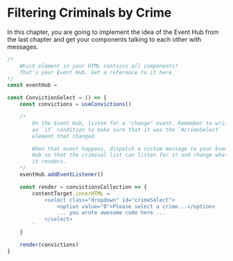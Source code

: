 # Filtering Criminals by Crime

In this chapter, you are going to implement the idea of the Event Hub from the last chapter and get your components talking to each other with messages.

```js
/*
    Which element in your HTML contains all components?
    That's your Event Hub. Get a reference to it here.
*/
const eventHub =

const ConvictionSelect = () => {
    const convictions = useConvictions()

    /*
        On the Event Hub, listen for a "change" event. Remember to write
        an `if` condition to make sure that it was the `#crimeSelect`
        element that changed.

        When that event happens, dispatch a custom message to your Event
        Hub so that the criminal list can listen for it and change what
        it renders.
    */
    eventHub.addEventListener()

    const render = convictionsCollection => {
        contentTarget.innerHTML = `
            <select class="dropdown" id="crimeSelect">
                <option value="0">Please select a crime...</option>
                ... you wrote awesome code here ...
            </select>
        `
    }

    render(convictions)
}
```